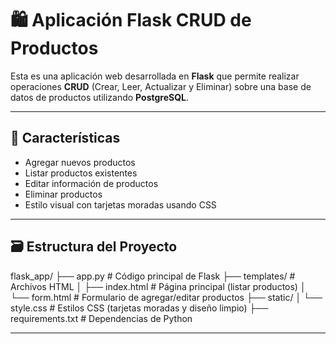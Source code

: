 # 🛍️ Aplicación Flask CRUD de Productos

Esta es una aplicación web desarrollada en **Flask** que permite realizar operaciones **CRUD** (Crear, Leer, Actualizar y Eliminar) sobre una base de datos de productos utilizando **PostgreSQL**.

---

## 🚀 Características

- Agregar nuevos productos
- Listar productos existentes
- Editar información de productos
- Eliminar productos
- Estilo visual con tarjetas moradas usando CSS

---

## 🗃️ Estructura del Proyecto

flask_app/
├── app.py                      # Código principal de Flask
├── templates/                  # Archivos HTML
│   ├── index.html              # Página principal (listar productos)
│   └── form.html               # Formulario de agregar/editar productos
├── static/
│   └── style.css               # Estilos CSS (tarjetas moradas y diseño limpio)
├── requirements.txt           # Dependencias de Python

---


